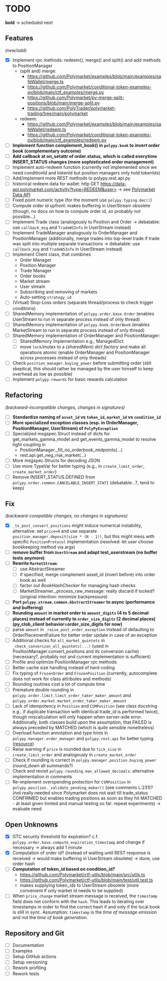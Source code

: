 # TODO

__bold__ -> scheduled next

## Features 
_(new/add)_
- [x] Implement rpc methods: redeem(), merge() and split() and add methods to PositionManager
  - (split and) merge:
    - https://github.com/Polymarket/examples/blob/main/examples/safeWallet/merge.ts
    - https://github.com/Polymarket/conditional-token-examples-py/blob/main/ctf_examples/merge.py
    - https://github.com/Polymarket/py-merge-split-positions/blob/main/merge-split.py
    - https://github.com/PolyTrader/polymarket-trading/tree/main/polymarket
  - redeem:
    - https://github.com/Polymarket/examples/blob/main/examples/safeWallet/redeem.ts
    - https://github.com/Polymarket/conditional-token-examples-py/blob/main/ctf_examples/redeem.py
- [ ] __Implement function complement_book() in `polypy.book` to invert order book (complementary outcome)__
- [ ] __Add callback at on_setattr of order.status, which is called everytime INSERT_STATUS changes (more sophisticated order management)__
- [ ] Implement auto-redeem function (currently not implemented since we need conditionId and tokenId but position managers only hold tokenIds)
- [ ] Add/implement more REST methods to polypy.rest.api.py
- [ ] historical redeem data for wallet: http GET https://data-api.polymarket.com/activity?type=REDEEM&user=<wallet-id> -> see [Polymarket Data API](https://polymarket.notion.site/Polymarket-Data-API-Docs-15fd316c50d58062bf8ee1b4bcf3d461)
- [ ] Fixed point numeric type (for the moment use `polypy.typing.dec()`)
- [ ] Compute order id upfront: makes buffering in UserStream obsolete (though, no docs on how to compute order id, so probably not possible...)
- [ ] Implement Trade class (analogously to Position and Order -> debatable: use `callback_msg` and `TradeWSInfo` in UserStream instead)
- [ ] Implement TradeManager analogously to OrderManager and PositionManager (additionally, merge trades into top-level trade 
if trade was split into multiple separate transactions -> debatable: use `callback_msg` and `TradeWSInfo` in UserStream instead)
- [ ] Implement Client class, that combines
  - Order Manager
  - Position Manager
  - Trade Manager
  - Order books
  - Market stream
  - User stream
  - Subscribing and removing of markets
  - Auto-setting `strategy_id`
- [ ] (Virtual) Stop-Loss orders (separate thread/process to check trigger conditions)
- [ ] SharedMemory implementation of `polypy.order.base.Order` (enables UserStream to run in separate process instead of only thread)
- [ ] SharedMemory implementation of `polypy.book.OrderBook` (enables MarketStream to run in separate process instead of only thread) 
- [ ] SharedMemory implementation of OrderManager and PositionManager:
  - [ ] SharedMemory implementation e.g., ManagedDict 
  - [ ] move `lock`/mutex to a _(sharedMem) dict factory_ and make all operations atomic (enable OrderManager and PositionManager across processes instead of only threads)
- [ ] Check `position_manager.buying_power` before submitting order (still skeptical, this should rather be managed by the user himself to keep overhead as low as possible)
- [ ] Implement `polypy.rewards` for basic rewards calculation

## Refactoring
_(backward-incompatible changes, changes in signatures)_
- [ ] __Standardize naming of `asset_id` vs `token_id`, `market_id` vs `condition_id`__
- [ ] __More specialized exception classes (esp. in OrderManager, PositionManager, UserStream) of `PolyPyException`__
- [ ] Specialized msgspec.Struct instead of dicts for get_markets_gamma_model and get_events_gamma_model to resolve tight coupling in 
  - PositionManager._fill_no_orderbook_midpoints(...)
  - rest.api.get_neg_risk_market(...)
- [ ] More msgspec.Structs for decoding JSON
- [ ] Use more TypeVar for better typing (e.g., in `create_limit_order`, `create_market_order`)
- [ ] Remove INSERT_STATUS.DEFINED from `polypy.order.common.CANCELABLE_INSERT_STATI` (debatable...?, tend to keep)

## Fix
_(backward-compatible changes, no changes in signatures)_
- [x] `_tx_post_convert_positions` might induce numerical instability, alternative: set `price=0` and use separate `position_manager.deposit(size * (N - 1))`,
but this might mess with specific `PositionProtocol` implementation (resolved: let user choose bookkeeping method via args)
- [ ] __remove buffer from `UserStream` and adapt test_userstream (no buffer tests anymore)__
- [ ] __Rewrite `MarketStream`__: 
  - [ ] use AbstractStreamer
  - [ ] if specified, merge complement asset_id (invert before) into order book as well
  - [ ] factor out _BookHashChecker_ for managing hash checks
  - [ ] MarketStreamer._process_raw_message: really discard if locked? (original intention: minimize backpressure)
- [ ] __Port `polypy.stream.common.AbstractStreamer` to async (performance and buffering)__
- [ ] __Rounding `amount` in market order to `amount_digits` (4 to 5 decimal places) instead of currently to `order_size_digits` (2 decimal places) (py_clob_client behavior=order_size_digits for now)__
- [ ] parse `amount` in `_raise_post_order_exception` instead of defaulting to OrderPlacementFailure for better order update in case of an exception
- [ ] Additional checks for `all_market_quintets` in `_check_conversion_all_quintets(...)` (used in PositionManager.convert_positions and its conversion cache) (necessary?, probably not and current implementation is sufficient)
- [ ] Profile and optimize PositionManager rpc methods
- [ ] Better cache size handling instead of hard coding
- [ ] Fix typing of `FrozenOrder` and `FrozenPosition` (currently, autocomplete does not work for class attributes and methods)
- [ ] Rounding routines cost a lot of compute time
- [ ] Premature double rounding in `polypy.order.limit.limit_order_taker_maker_amount` and `polypy.order.market.market_order_taker_maker_amount`
- [ ] Lack of idempotency in `Position` and `CSMPosition` (see class docstring e.g., if duplicate transaction with identical trade_id is performed twice), 
though miscalculation will only happen when server-side error.
Additionally, both classes build upon the assumption, that FAILED is always preceded by MATCHED (which is quite sensible nonetheless)
- [ ] Overload function annotation and type hints in `polypy.manager.order_manager` and `polypy.rest.api` for better typing ([resource](https://adamj.eu/tech/2021/05/29/python-type-hints-how-to-use-overload/))
- [ ] Raise warning if `price` is rounded due to `tick_size` in `create_limit_order` and analogously in `create_market_order`
- [ ] Check if rounding is correct in `polypy.manager.position.buying_power` (round_down all summands?)
- [ ] Check and revisit `polypy.rounding.max_allowed_decimals`: alternative implementation in comments
- [ ] Re-implement overspending protection for `CSMPosition` in `polypy.position._validate_pending_maker()` (see comments L:231)? (not really needed since Polymarket does not wait till trade_status CONFIRMED but 
enables trading positions as soon as they hit MATCHED - at least given limited and manual testing so far: repeat experiments) -> evaluate need

## Open Unknowns
- [x] GTC security threshold for expiration? c.f. `polypy.order.base.compute_expiration_timestamp` and change if necessary -> always add 1 minute
- [x] Computation of order id? (instead of waiting until REST response is received -> would make buffering in UserStream obsolete) -> done, use order hash
- [ ] __Computation of token_id based on condition_id?__
  - https://github.com/Polymarket/ctf-utils/blob/main/src/utils.ts
  - https://github.com/Polymarket/ctf-utils/blob/main/test/util.test.ts
  - makes supplying token_ids to UserStream obsolete (more convenient if only market id needs to be supplied)
- [ ] When `price_change` market stream message is received, the `timestamp` field does not conform with the `hash`. This 
leads to iterating over timestamps in order to find the correct hash if and only if the local book is still in sync. Assumption:
`timestamp` is the _time of message emission_ and not the _time of book generation_.

## Repository and Git
- [ ] Documentation
- [ ] Examples
- [ ] Setup GitHub actions
- [ ] Setup versioning
- [ ] Rework profiling
- [ ] Rework tests
